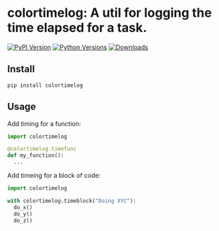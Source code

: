 # colortimelog: A util for logging the time elapsed for a task.

[![PyPI Version](https://img.shields.io/pypi/v/colortimelog.svg)](https://pypi.python.org/pypi/colortimelog)
[![Python Versions](https://img.shields.io/pypi/pyversions/colortimelog.svg)](https://pypi.org/project/colortimelog)
[![Downloads](https://static.pepy.tech/badge/colortimelog)](https://www.pepy.tech/projects/colortimelog)

## Install

```
pip install colortimelog
```

## Usage

Add timing for a function:

```python
import colortimelog

@colortimelog.timefunc
def my_function():
  ...
```

Add timeing for a block of code:

```python
import colortimelog

with colortimelog.timeblock("Doing XYC"):
  do_x()
  do_y()
  do_z()
```
